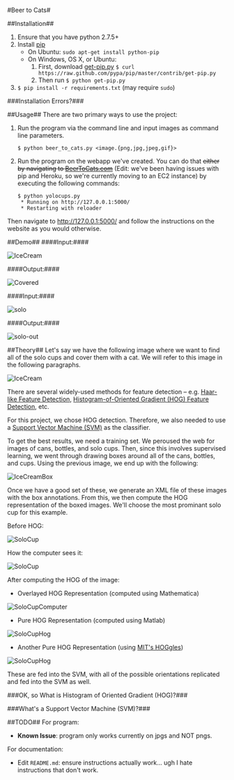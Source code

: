 #Beer to Cats#

##Installation##
1. Ensure that you have python 2.7.5+
2. Install [pip](http://www.pip-installer.org/en/latest/installing.html)
    - On Ubuntu: `sudo apt-get install python-pip`
    - On Windows, OS X, or Ubuntu: 
        1. First, download [get-pip.py](https://raw.github.com/pypa/pip/master/contrib/get-pip.py) `$ curl https://raw.github.com/pypa/pip/master/contrib/get-pip.py`
        2. Then run `$ python get-pip.py`
3. `$ pip install -r requirements.txt` (may require `sudo`)

###Installation Errors?###


##Usage##
There are two primary ways to use the project:

1. Run the program via the command line and input images as command line parameters.
    ```
    $ python beer_to_cats.py <image.{png,jpg,jpeg,gif}>
    ```

2. Run the program on the webapp we've created. You can do that ~~either by navigating to [BeerToCats.com](http://www.BeerToCats.com)~~ (Edit: we've been having issues with pip and Heroku, so we're currently moving to an EC2 instance) by executing the following commands:
    ```
    $ python yolocups.py
     * Running on http://127.0.0.1:5000/
     * Restarting with reloader
    ```
Then navigate to http://127.0.0.1:5000/ and follow the instructions on the website as you would otherwise.

##Demo##
####Input:####

![IceCream](test/anat-ice-cream.jpg)

####Output:####

![Covered](test/anat-ice-cream-out.jpg)

####Input:####

![solo](example_pics/Cup.jpg)

####Output:####

![solo-out](uploads/test-Cup.jpg)

##Theory##
Let's say we have the following image where we want to find all of the solo cups and cover them with a cat. We will refer to this image in the following paragraphs.

![IceCream](test/anat-ice-cream.jpg)

There are several widely-used methods for feature detection – e.g. [Haar-like Feature Detection](https://www.cs.cmu.edu/~efros/courses/LBMV07/Papers/viola-cvpr-01.pdf), [Histogram-of-Oriented Gradient (HOG) Feature Detection](http://lear.inrialpes.fr/people/triggs/pubs/Dalal-cvpr05.pdf), etc.

For this project, we chose HOG detection. Therefore, we also needed to use a [Support Vector Machine (SVM)](http://en.wikipedia.org/wiki/Support_vector_machine) as the classifier.

To get the best results, we need a training set. We peroused the web for images of cans, bottles, and solo cups. Then, since this involves supervised learning, we went through drawing boxes around all of the cans, bottles, and cups. Using the previous image, we end up with the following:

![IceCreamBox](test/anat-ice-cream-annot.jpg)

Once we have a good set of these, we generate an XML file of these images with the box annotations. From this, we then compute the HOG representation of the boxed images. We'll choose the most prominant solo cup for this example.

Before HOG:

![SoloCup](test/solo.png)

How the computer sees it:

![SoloCup](test/solo-computer.jpg)

After computing the HOG of the image:

- Overlayed HOG Representation (computed using Mathematica)

![SoloCupComputer](test/solo-visible-gradient.png)

- Pure HOG Representation (computed using Matlab)

![SoloCupHog](test/solo-hog.png)

- Another Pure HOG Representation (using [MIT's HOGgles](http://web.mit.edu/vondrick/ihog/))

![SoloCupHog](test/solo-hog-mit.jpg)



These are fed into the SVM, with all of the possible orientations replicated and fed into the SVM as well.

###OK, so What is Histogram of Oriented Gradient (HOG)?###

###What's a Support Vector Machine (SVM)?###

##TODO##
For program:
- **Known Issue**: program only works currently on jpgs and NOT pngs.

For documentation:
- Edit `README.md`: ensure instructions actually work... ugh I hate instructions that don't work.
